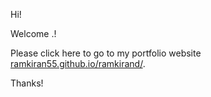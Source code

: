 Hi!

Welcome .!

Please click here to go to my portfolio website [ramkiran55.github.io/ramkirand/](https://ramkiran55.github.io/ramkirand/).

Thanks!
